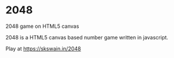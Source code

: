 # 2048
2048 game on HTML5 canvas

2048 is a HTML5 canvas based number game written in javascript.

Play at https://skswain.in/2048
